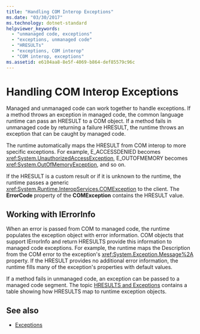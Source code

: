 ```yaml
---
title: "Handling COM Interop Exceptions"
ms.date: "03/30/2017"
ms.technology: dotnet-standard
helpviewer_keywords: 
  - "unmanaged code, exceptions"
  - "exceptions, unmanaged code"
  - "HRESULTs"
  - "exceptions, COM interop"
  - "COM interop, exceptions"
ms.assetid: e6104aa8-8e5f-4069-b864-def85579c96c
---
```

# Handling COM Interop Exceptions
Managed and unmanaged code can work together to handle exceptions. If a method throws an exception in managed code, the common language runtime can pass an HRESULT to a COM object. If a method fails in unmanaged code by returning a failure HRESULT, the runtime throws an exception that can be caught by managed code.  
  
 The runtime automatically maps the HRESULT from COM interop to more specific exceptions. For example, E_ACCESSDENIED becomes <xref:System.UnauthorizedAccessException>, E_OUTOFMEMORY becomes <xref:System.OutOfMemoryException>, and so on.  
  
 If the HRESULT is a custom result or if it is unknown to the runtime, the runtime passes a generic <xref:System.Runtime.InteropServices.COMException> to the client. The **ErrorCode** property of the **COMException** contains the HRESULT value.  
  
## Working with IErrorInfo  
 When an error is passed from COM to managed code, the runtime populates the exception object with error information. COM objects that support IErrorInfo and return HRESULTS provide this information to managed code exceptions. For example, the runtime maps the Description from the COM error to the exception's <xref:System.Exception.Message%2A> property. If the HRESULT provides no additional error information, the runtime fills many of the exception's properties with default values.  
  
 If a method fails in unmanaged code, an exception can be passed to a managed code segment. The topic [HRESULTS and Exceptions](../../../docs/framework/interop/how-to-map-hresults-and-exceptions.md) contains a table showing how HRESULTS map to runtime exception objects.  

## See also

- [Exceptions](index.md)
